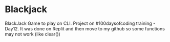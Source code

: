 # Blackjack
BlackJack Game to play on CLI. Project on #100daysofcoding training - Day12.
It was done on Replit and then move to my github so some functions may not work (like clear())
